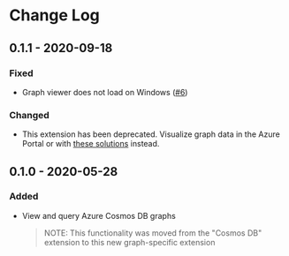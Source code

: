 # Change Log

## 0.1.1 - 2020-09-18

### Fixed

-   Graph viewer does not load on Windows
    ([#6](https://github.com/microsoft/vscode-cosmosdbgraph/issues/6))

### Changed

-   This extension has been deprecated. Visualize graph data in the Azure Portal
    or with
    [these solutions](https://docs.microsoft.com/azure/cosmos-db/graph-visualization)
    instead.

## 0.1.0 - 2020-05-28

### Added

-   View and query Azure Cosmos DB graphs
    > NOTE: This functionality was moved from the "Cosmos DB" extension to this
    > new graph-specific extension
